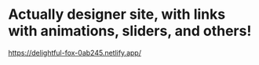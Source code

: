 # Actually designer site, with links with animations, sliders, and others!
https://delightful-fox-0ab245.netlify.app/
